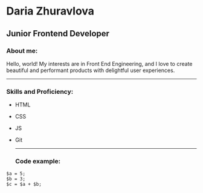 # Daria Zhuravlova

## Junior Frontend Developer

### About me:

Hello, world! My interests are in Front End Engineering, and I love to create
beautiful and performant products with delightful user experiences.

******

### Skills and Proficiency:

* HTML
* CSS
* JS
* Git

  *****

  ### Code example:

```
$a = 5; 
$b = 3; 
$c = $a + $b;

```



